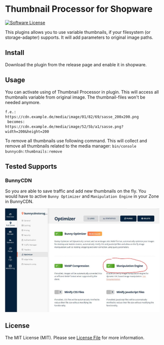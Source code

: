 # Thumbnail Processor for Shopware

[![Software License](https://img.shields.io/badge/license-MIT-brightgreen.svg?style=flat-square)](LICENSE.md)

This plugins allows you to use variable thumbnails, if your filesystem (or storage-adapter) supports.
It will add parameters to original image paths.

## Install

Download the plugin from the release page and enable it in shopware.

## Usage

You can activate using of Thumbnail Processor in plugin.
This will access all thumbnails variable from original image. The thumbnail-files won't be needed anymore.

````
f.e.:
https://cdn.example.de/media/image/01/82/69/sasse_200x200.png
 becomes:
https://cdn.example.de/media/image/52/5b/a1/sasse.png?width=200&height=200
````

To remove all thumbnails use following command. This will collect and remove all thumbnails related to the media manager:
`bin/console bunnycdn:thumbnails:remove`

## Tested Supports

### BunnyCDN

So you are able to save traffic and add new thumbnails on the fly.
You would have to active `Bunny Optimizer` and `Manipulation Engine` in your Zone in BunnyCDN.

![Activate Manipulation Engine](Resources/store/images/1.jpg)

## License

The MIT License (MIT). Please see [License File](LICENSE) for more information.
